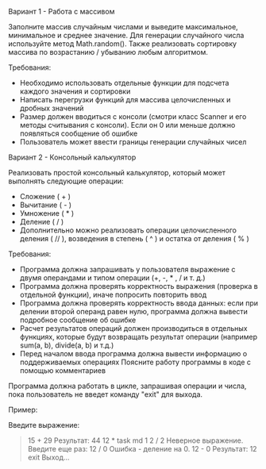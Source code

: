 
Вариант 1 - Работа с массивом

Заполните массив случайным числами и выведите максимальное, минимальное и среднее значение.
Для генерации случайного числа используйте метод Math.random(). Также реализовать сортировку
массива по возрастанию / убыванию любым алгоритмом.

Требования:
<ul>
<li>Необходимо использовать отдельные функции для подсчета каждого значения и сортировки</li>
<li>Написать перегрузки функций для массива целочисленных и дробных значений</li>
<li>Размер должен вводиться с консоли (смотри класс Scanner и его методы считывания с консоли).
Если он 0 или меньше должно появляться сообщение об ошибке</li>
<li>Пользователь может ввести границы генерации случайных чисел</li>
</ul>

Вариант 2 - Консольный калькулятор

Реализовать простой консольный калькулятор, который может выполнять следующие операции:
<ul>
<li>Сложение ( + )</li>
<li>Вычитание ( - )</li>
<li>Умножение ( * )</li>
<li>Деление ( / )</li>
<li>Дополнительно можно реализовать операции целочисленного деления ( // ), возведения в
степень ( ^ ) и остатка от деления ( % )</li>
</ul>
Требования:
<ul>
<li>Программа должна запрашивать у пользователя выражение с двумя операндами и типом
операции (+, -, * , / и т. д.)</li>
<li>Программа должна проверять корректность выражения (проверка в отдельной функции), иначе
попросить повторить ввод</li>
<li>Программа должна проверять корректность ввода данных: если при делении второй операнд
равен нулю, программа должна вывести подробное сообщение об ошибке</li>
<li>Расчет результатов операций должен производиться в отдельных функциях, которые будут
возвращать результат операции (например sum(a, b), divide(a, b) и т.д.)</li>
<li>Перед началом ввода программа должна вывести информацию о поддерживаемых операциях
Поясните работу программы в коде с помощью комментариев</li>
</ul>
Программа должна работать в цикле, запрашивая операции и числа, пока пользователь не введет
команду "exit" для выхода.

Пример:

Введите выражение:
> 15 + 29
Результат: 44
> 12 *
task md 1
2 / 2
Неверное выражение. Введите еще раз:
> 12 / 0
Ошибка - деление на 0.
> 12 - 0
Результат: 12
> exit
Выход...
